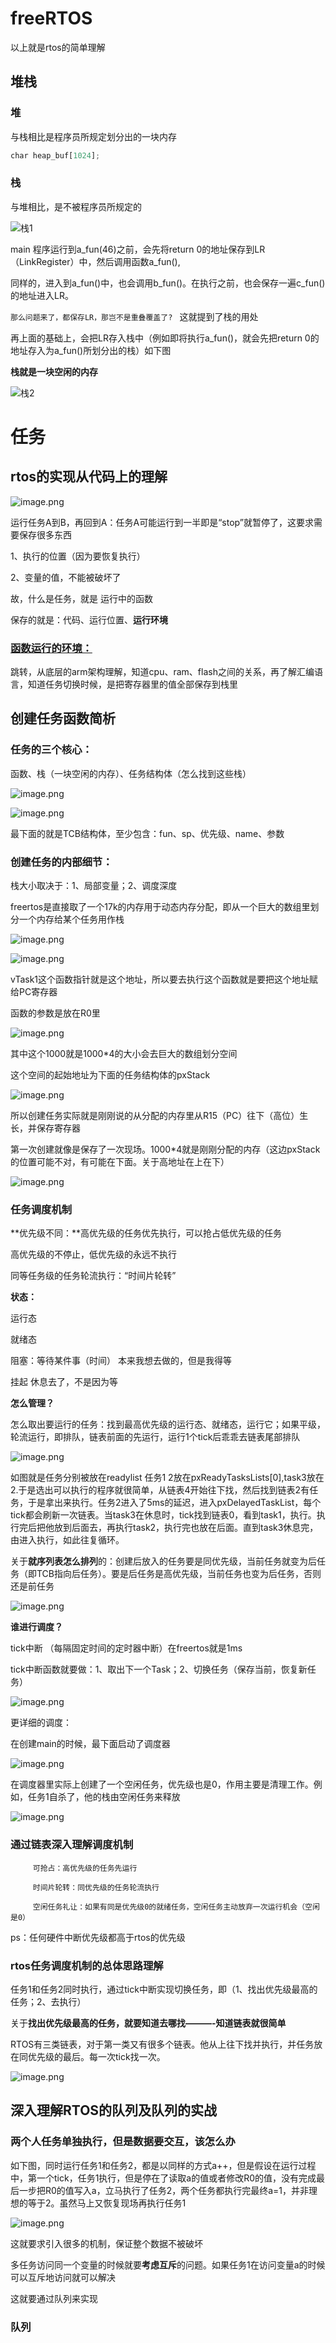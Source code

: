 # **freeRTOS**

以上就是rtos的简单理解

## 堆栈

### 堆

与栈相比是程序员所规定划分出的一块内存

```python
char heap_buf[1024];
```

### 栈

与堆相比，是不被程序员所规定的

![栈1](image/栈1.png)

main 程序运行到a_fun(46)之前，会先将return 0的地址保存到LR（LinkRegister）中，然后调用函数a_fun(), 

同样的，进入到a_fun()中，也会调用b_fun()。在执行之前，也会保存一遍c_fun()的地址进入LR。

`那么问题来了，都保存LR，那岂不是重叠覆盖了? `    这就提到了栈的用处

再上面的基础上，会把LR存入栈中（例如即将执行a_fun()，就会先把return 0的地址存入为a_fun()所划分出的栈）如下图

**栈就是一块空闲的内存**

![栈2](image/栈2.png)





# 任务

## rtos的实现从代码上的理解

![image.png](attachment:9f0b573c-b72f-4b19-b1d8-6e0dd8b48c95:image.png)

运行任务A到B，再回到A：任务A可能运行到一半即是“stop”就暂停了，这要求需要保存很多东西

1、执行的位置（因为要恢复执行）

2、变量的值，不能被破坏了

故，什么是任务，就是 运行中的函数

保存的就是：代码、运行位置、**运行环境**

### [函数运行的环境：](https://www.notion.so/ARM-19f059b7336d80b88891d6a0f8888a7b?pvs=21)

跳转，从底层的arm架构理解，知道cpu、ram、flash之间的关系，再了解汇编语言，知道任务切换时候，是把寄存器里的值全部保存到栈里

## 创建任务函数简析

### 任务的三个核心：

函数、栈（一块空闲的内存）、任务结构体（怎么找到这些栈）

![image.png](attachment:314eb546-b15e-4eb8-b24f-a3931d6ac6a1:image.png)

![image.png](attachment:137f5e8f-bb59-48d0-b1e4-64aa377b3036:image.png)

最下面的就是TCB结构体，至少包含：fun、sp、优先级、name、参数

### 创建任务的内部细节：

栈大小取决于：1、局部变量；2、调度深度

freertos是直接取了一个17k的内存用于动态内存分配，即从一个巨大的数组里划分一个内存给某个任务用作栈

![image.png](attachment:649b79d9-1fb4-4f27-b684-069ca5dba9c9:image.png)

![image.png](attachment:aff1e751-0fc3-4eb2-8374-97a53012dd6e:image.png)

vTask1这个函数指针就是这个地址，所以要去执行这个函数就是要把这个地址赋给PC寄存器

函数的参数是放在R0里

![image.png](attachment:a4b0f352-6d4f-4826-bc21-7dda6c66d9fd:image.png)

其中这个1000就是1000*4的大小会去巨大的数组划分空间

这个空间的起始地址为下面的任务结构体的pxStack

![image.png](attachment:655e53c6-18c0-4b20-a092-2cb208a7f4fb:image.png)

所以创建任务实际就是刚刚说的从分配的内存里从R15（PC）往下（高位）生长，并保存寄存器

第一次创建就像是保存了一次现场。1000*4就是刚刚分配的内存（这边pxStack的位置可能不对，有可能在下面。关于高地址在上在下）

![image.png](attachment:822dec20-eb05-4df1-8abb-5f122373915e:image.png)

### 任务调度机制

**优先级不同：**高优先级的任务优先执行，可以抢占低优先级的任务

高优先级的不停止，低优先级的永远不执行

同等任务级的任务轮流执行：“时间片轮转”

**状态：**

运行态

就绪态

阻塞：等待某件事（时间）     本来我想去做的，但是我得等

挂起              休息去了，不是因为等

**怎么管理？**

怎么取出要运行的任务：找到最高优先级的运行态、就绪态，运行它；如果平级，轮流运行，即排队，链表前面的先运行，运行1个tick后乖乖去链表尾部排队

![image.png](attachment:47b924e8-ecb9-4973-a5c9-20db9ca41e80:image.png)

如图就是任务分别被放在readylist 任务1 2放在pxReadyTasksLists[0],task3放在2.于是选出可以执行的程序就很简单，从链表4开始往下找，然后找到链表2有任务，于是拿出来执行。任务2进入了5ms的延迟，进入pxDelayedTaskList，每个tick都会刷新一次链表。当task3在休息时，tick找到链表0，看到task1，执行。执行完后把他放到后面去，再执行task2，执行完也放在后面。直到task3休息完，由进入执行，如此往复循环。

关于**就序列表怎么排列**的：创建后放入的任务要是同优先级，当前任务就变为后任务（即TCB指向后任务）。要是后任务是高优先级，当前任务也变为后任务，否则还是前任务

![image.png](attachment:9f717388-f9e9-4570-adfb-24d514a81f86:image.png)

**谁进行调度？**

tick中断 （每隔固定时间的定时器中断）在freertos就是1ms

tick中断函数就要做：1、取出下一个Task；2、切换任务（保存当前，恢复新任务）

![image.png](attachment:3c2f6a82-b354-4c29-9110-d339c1cb430f:image.png)

更详细的调度：

在创建main的时候，最下面启动了调度器

![image.png](attachment:e9ceef6f-63ca-4f8a-8579-d92bc1d9ac29:image.png)

在调度器里实际上创建了一个空闲任务，优先级也是0，作用主要是清理工作。例如，任务1自杀了，他的栈由空闲任务来释放

![image.png](attachment:60c4a303-6a4e-40bb-91a3-3f7adc93e74c:image.png)

### 通过链表深入理解调度机制

```
     可抢占：高优先级的任务先运行

     时间片轮转：同优先级的任务轮流执行

     空闲任务礼让：如果有同是优先级0的就绪任务，空闲任务主动放弃一次运行机会（空闲是0）
```

ps：任何硬件中断优先级都高于rtos的优先级

### rtos任务调度机制的总体思路理解

任务1和任务2同时执行，通过tick中断实现切换任务，即（1、找出优先级最高的任务；2、去执行）

关于**找出优先级最高的任务，就要知道去哪找———-知道链表就很简单**

RTOS有三类链表，对于第一类又有很多个链表。他从上往下找并执行，并任务放在同优先级的最后。每一次tick找一次。

![image.png](attachment:b672b722-daf7-4404-9955-928204d7eba9:image.png)

## 深入理解RTOS的队列及队列的实战

### 两个人任务单独执行，但是数据要交互，该怎么办

如下图，同时运行任务1和任务2，都是以同样的方式a++，但是假设在运行过程中，第一个tick，任务1执行，但是停在了读取a的值或者修改R0的值，没有完成最后一步把R0的值写入a，立马执行了任务2，两个任务都执行完最终a=1，并非理想的等于2。虽然马上又恢复现场再执行任务1

![image.png](attachment:aa9ffe6b-a362-4f60-ab87-b36e1b8cc131:image.png)

这就要求引入很多的机制，保证整个数据不被破坏

多任务访问同一个变量的时候就要**考虑互斥**的问题。如果任务1在访问变量a的时候可以互斥地访问就可以解决

这就要通过队列来实现

### 队列

